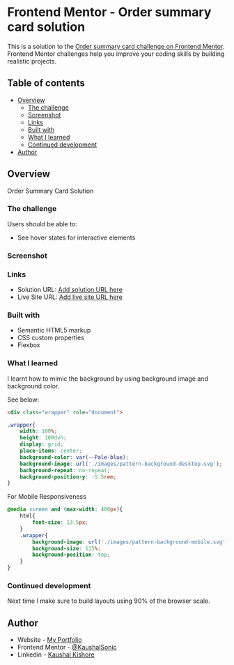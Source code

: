 # Frontend Mentor - Order summary card solution

This is a solution to the [Order summary card challenge on Frontend Mentor](https://www.frontendmentor.io/challenges/order-summary-component-QlPmajDUj). Frontend Mentor challenges help you improve your coding skills by building realistic projects. 

## Table of contents

- [Overview](#overview)
  - [The challenge](#the-challenge)
  - [Screenshot](#screenshot)
  - [Links](#links)
  - [Built with](#built-with)
  - [What I learned](#what-i-learned)
  - [Continued development](#continued-development)
- [Author](#author)



## Overview

Order Summary Card Solution

### The challenge

Users should be able to:

- See hover states for interactive elements

### Screenshot


### Links

- Solution URL: [Add solution URL here](https://your-solution-url.com)
- Live Site URL: [Add live site URL here](https://your-live-site-url.com)


### Built with

- Semantic HTML5 markup
- CSS custom properties
- Flexbox


### What I learned

I learnt how to mimic the background by using background image and background color.

See below:

```html
<div class="wrapper" role="document">
```
```css
.wrapper{
    width: 100%;
    height: 100dvh;
    display: grid;
    place-items: center;
    background-color: var(--Pale-blue);
    background-image: url('./images/pattern-background-desktop.svg');
    background-repeat: no-repeat;
    background-position-y: -5.5rem;
}
```
For Mobile Responsiveness

```css
@media screen and (max-width: 400px){
    html{
        font-size: 13.5px;
    }
    .wrapper{
        background-image: url('./images/pattern-background-mobile.svg');
        background-size: 115%;
        background-position: top;
    }
}
```

### Continued development

Next time I make sure to build layouts using 90% of the browser scale.


## Author

- Website - [My Portfolio](https://my-portfolio-one-one.vercel.app/)
- Frontend Mentor - [@KaushalSonic](https://www.frontendmentor.io/profile/KaushalSonic)
- Linkedin - [Kaushal Kishore](https://www.linkedin.com/in/kaushal-kishore-b373111a8/)

